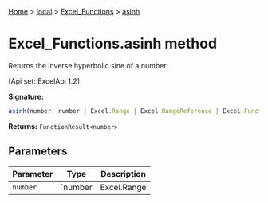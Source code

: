 [Home](./index) &gt; [local](local.md) &gt; [Excel\_Functions](local.excel_functions.md) &gt; [asinh](local.excel_functions.asinh.md)

# Excel\_Functions.asinh method

Returns the inverse hyperbolic sine of a number. 

 \[Api set: ExcelApi 1.2\]

**Signature:**
```javascript
asinh(number: number | Excel.Range | Excel.RangeReference | Excel.FunctionResult<any>): FunctionResult<number>;
```
**Returns:** `FunctionResult<number>`

## Parameters

|  Parameter | Type | Description |
|  --- | --- | --- |
|  `number` | `number | Excel.Range | Excel.RangeReference | Excel.FunctionResult<any>` |  |

